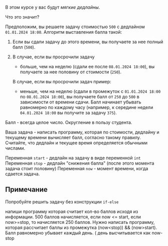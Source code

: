 В этом курсе у вас будут *мягкие дедлайны*.

Что это значит?

Предположим, вы решаете задачу стоимостью `500` с дедлайном `01.01.2024 18:00`. Алгоритм выставления балла такой:

1. Если вы сдали задачу до этого времени, вы получаете за нее полный балл (`500`).

2. В случае, если вы просрочили задачу
   
   - больше, чем на неделю (сдали ее после `08.01.2024 18:00`), вы получаете за нее половину от стоимости (`250`).

   В случае, если вы просрочили задач пример:
    - меньше, чем на неделю (сдали в промежуток с `01.01.2024 18:00` по `08.01.2024 18:00`), вы получаете балл от `250` до `500` в зависимости от времени сдачи. Балл начинает убывать равномерно по каждому часу (например, к середине недели `04.01.2024 18:00` вы получите за задачу `375`).
  

Балл - всегда целое число. Округление в пользу студента.


Ваша задача - написать программу, которая по стоимости, дедлайну и текущему времени вычисляет балл, согласно такому правилу. Считайте, что дедлайн и текущее время определяется обычными числами.

Переменная `start` - дедлайн на задачу в виде переменной `int`
Переменная `stop` - дедлайн "снижения балла" (после этого момента задача стоит половину)
Переменная `now` - момент времени, когда сдается задача.


## Примечание

Попробуйте решить задачу без конструкции `if-else`
   
   
   напиши программу которая считает кол-во баллов исходя из информации. 500 баллов начисляется, если now <= start, если now>=stop, то начисляется 250 баллов. Нужно написать программу, которая рассчитает баллы из промежутка (now<stop)) && (now>start). Балл равномерно убывает каждый день. ( день высчитывается как now-stop   